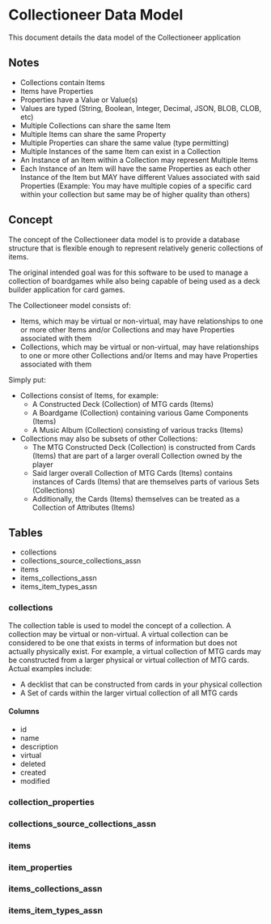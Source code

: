 # Collectioneer Data Model

This document details the data model of the Collectioneer application

## Notes
* Collections contain Items
* Items have Properties
* Properties have a Value or Value(s)
* Values are typed (String, Boolean, Integer, Decimal, JSON, BLOB, CLOB, etc)
* Multiple Collections can share the same Item
* Multiple Items can share the same Property
* Multiple Properties can share the same value (type permitting)
* Multiple Instances of the same Item can exist in a Collection
* An Instance of an Item within a Collection may represent Multiple Items
* Each Instance of an Item will have the same Properties as each other Instance of the Item but MAY have different
  Values associated with said Properties (Example: You may have multiple copies of a specific card within your collection
  but same may be of higher quality than others)


## Concept

The concept of the Collectioneer data model is to provide a database structure that is flexible
enough to represent relatively generic collections of items. 

The original intended goal was for this software to be used to manage a collection of boardgames 
while also being capable of being used as a deck builder application for card games.

The Collectioneer model consists of:

* Items, which may be virtual or non-virtual, may have relationships to one or more other Items 
  and/or Collections and may have Properties associated with them
* Collections, which may be virtual or non-virtual, may have relationships to one or more other
  Collections and/or Items and may have Properties associated with them

Simply put:
* Collections consist of Items, for example:
  * A Constructed Deck (Collection) of MTG cards (Items)
  * A Boardgame (Collection) containing various Game Components (Items)
  * A Music Album (Collection) consisting of various tracks (Items)
* Collections may also be subsets of other Collections:
  * The MTG Constructed Deck (Collection) is constructed from Cards (Items) that are part of a 
    larger overall Collection owned by the player
  * Said larger overall Collection of MTG Cards (Items) contains instances of Cards (Items) that
    are themselves parts of various Sets (Collections) 
  * Additionally, the Cards (Items) themselves can be treated as a Collection of Attributes (Items)


## Tables

* collections
* collections_source_collections_assn
* items
* items_collections_assn
* items_item_types_assn

### collections
The collection table is used to model the concept of a collection. A collection may be virtual or non-virtual.
A virtual collection can be considered to be one that exists in terms of information but does not actually physically
exist. For example, a virtual collection of MTG cards may be constructed from a larger physical or virtual collection 
of MTG cards. Actual examples include:
* A decklist that can be constructed from cards in your physical collection
* A Set of cards within the larger virtual collection of all MTG cards
#### Columns
* id
* name
* description
* virtual
* deleted
* created
* modified

### collection_properties

### collections_source_collections_assn

### items

### item_properties

### items_collections_assn

### items_item_types_assn

